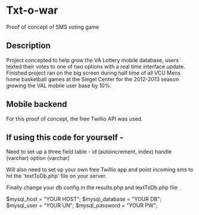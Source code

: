 # Txt-o-war
Proof of concept of SMS voting game

## Description
Project concepted to help grow the VA Lottery mobile database, users texted their votes to one of two options with a real time interface update. Finished project ran on the big screen during half time of all VCU Mens home basketball games at the Siegel Center for the 2012-2013 season growing the VAL mobile user base by 10%.

## Mobile backend
For this proof of concept, the free Twillio API was used.

## If using this code for yourself - 
Need to set up a three field table - 
id (autoincrement, index)
handle (varchar)
option (varchar)

Will also need to set up your own free Twillio app and point incoming sms to hit the 'textToDb.php' file on your server.

Finally change your db config in the results.php and textToDb.php file

$mysql_host = "YOUR HOST";
$mysql_database = "YOUR DB";
$mysql_user = "YOUR UN";
$mysql_password = "YOUR PW";